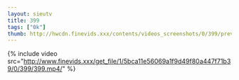```yaml
--- 
layout: sieutv
title: 399
tags: ["0k"]
thumb: http://hwcdn.finevids.xxx/contents/videos_screenshots/0/399/preview.mp4.jpg
---
```

{% include video src="http://www.finevids.xxx/get_file/1/5bca11e56069a1f9d49f80a447f71b39/0/399/399.mp4/" %} 
